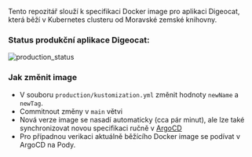 Tento repozitář slouží k specifikaci Docker image pro aplikaci Digeocat, která běží v Kubernetes clusteru od Moravské zemské knihovny.

### Status produkční aplikace Digeocat:
![production_status](https://argocd.osdd.mzk.cz/api/badge?name=vdc-digeocat-prod&showAppName=true&keepFullRevision=true&width=600)

### Jak změnit image
- V souboru `production/kustomization.yml` změnit hodnoty `newName` a `newTag`. 
- Commitnout změny v `main` větvi
- Nová verze image se nasadí automaticky (cca pár minut), ale lze také synchronizovat novou specifikaci ručně v [ArgoCD](https://argocd.osdd.mzk.cz) 
- Pro případnou verikaci aktuálně běžícího Docker image se podívat v ArgoCD na Pody.